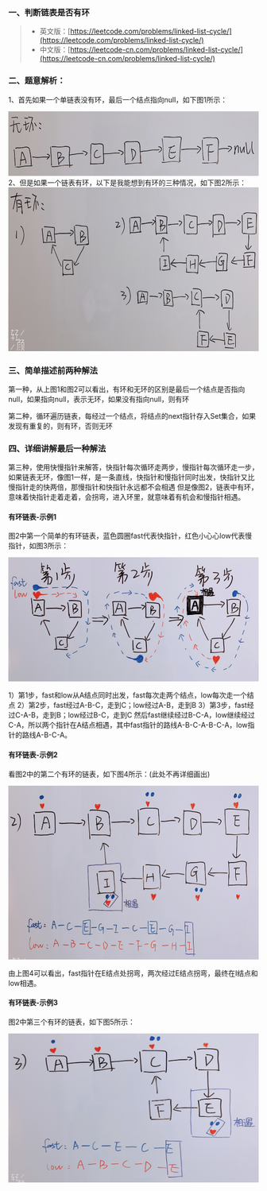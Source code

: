 ### 一、判断链表是否有环  
> - 英文版：[https://leetcode.com/problems/linked-list-cycle/](https://leetcode.com/problems/linked-list-cycle/)
> - 中文版：[https://leetcode-cn.com/problems/linked-list-cycle/](https://leetcode-cn.com/problems/linked-list-cycle/)

### 二、题意解析：

1、首先如果一个单链表没有环，最后一个结点指向null，如下图1所示：
<div align="center"><img src="../../../resources/img/linkedListCycle/1.png" height="130" width="700" ></div>
2、但是如果一个链表有环，以下是我能想到有环的三种情况，如下图2所示：

<div align="center"><img src="../../../resources/img/linkedListCycle/2.png" height="330" width="700" ></div>
  
### 三、简单描述前两种解法 

第一种，从上图1和图2可以看出，有环和无环的区别是最后一个结点是否指向null，如果指向null，表示无环，如果没有指向null，则有环

第二种，循环遍历链表，每经过一个结点，将结点的next指针存入Set集合，如果发现有重复的，则有环，否则无环

### 四、详细讲解最后一种解法

第三种，使用快慢指针来解答，快指针每次循环走两步，慢指针每次循环走一步，如果链表无环，像图1一样，是一条直线，快指针和慢指针同时出发，快指针又比慢指针走的快两倍，那慢指针和快指针永远都不会相遇
但是像图2，链表中有环，意味着快指针走着走着，会拐弯，进入环里，就意味着有机会和慢指针相遇。

#### 有环链表-示例1
图2中第一个简单的有环链表，蓝色圆圈fast代表快指针，红色小心心low代表慢指针，如图3所示：

<div align="center"><img src="../../../resources/img/linkedListCycle/3.png" height="250" width="700" ></div>

1）第1步，fast和low从A结点同时出发，fast每次走两个结点，low每次走一个结点
2）第2步，fast经过A-B-C，走到C；low经过A-B，走到B
3）第3步，fast经过C-A-B，走到B；low经过B-C，走到C
然后fast继续经过B-C-A，low继续经过C-A，所以两个指针在A结点相遇，其中fast指针的路线A-B-C-A-B-C-A，low指针的路线A-B-C-A。

#### 有环链表-示例2
看图2中的第二个有环的链表，如下图4所示：(此处不再详细画出)

<div align="center"><img src="../../../resources/img/linkedListCycle/4.png" height="350" width="700" ></div>

由上图4可以看出，fast指针在E结点处拐弯，两次经过E结点拐弯，最终在I结点和low相遇。

#### 有环链表-示例3
图2中第三个有环的链表，如下图5所示：

<div align="center"><img src="../../../resources/img/linkedListCycle/5.png" height="300" width="600" ></div>

